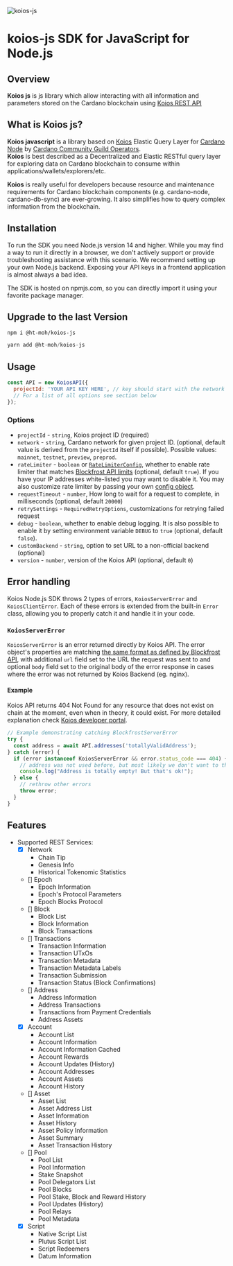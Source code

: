 ![koios-js](https://user-images.githubusercontent.com/82296005/194378368-6d2de904-8eec-48bf-a0d9-37118f299470.png)

# koios-js SDK for JavaScript for Node.js

## Overview
**Koios js** is js library which allow interacting with all information and parameters stored on the Cardano blockchain using [Koios REST API](https://api.koios.rest/)


## What is Koios js? 
**Koios javascript** is a library based on [Koios](https://www.koios.rest/) Elastic Query Layer for [Cardano Node](https://github.com/input-output-hk/cardano-node/) by [Cardano Community Guild Operators](https://github.com/cardano-community). <br>
**Koios** is best described as a Decentralized and Elastic RESTful query layer for exploring data on Cardano blockchain to consume within applications/wallets/explorers/etc. <p>
**Koios** is really useful for developers because resource and maintenance requirements for Cardano blockchain components (e.g. cardano-node, cardano-db-sync) are ever-growing. It also simplifies how to query complex information from the blockchain.

Installation
--------------
To run the SDK you need Node.js version 14 and higher. While you may find a way to run it directly in a browser, we don't actively support or provide troubleshooting assistance with this scenario. We recommend setting up your own Node.js backend. Exposing your API keys in a frontend application is almost always a bad idea.

The SDK is hosted on npmjs.com, so you can directly import it using your favorite package manager.
    
## Upgrade to the last Version

```
npm i @ht-moh/koios-js
```

```js
yarn add @ht-moh/koios-js
```
    
## Usage
    
```js
const API = new KoiosAPI({
  projectId: 'YOUR API KEY HERE', // key should start with the network ex: mainnet_myproject, guild_project, preview_myproject, preprod_myproject
  // For a list of all options see section below
});
```

### Options

- `projectId` - `string`, Koios project ID (required)
- `network` - `string`, Cardano network for given project ID. (optional, default value is derived from the `projectId` itself if possible). Possible values: `mainnet`, `testnet`, `preview`, `preprod`.
- `rateLimiter` - `boolean` or [`RateLimiterConfig`](https://github.com/blockfrost/blockfrost-js/blob/master/src/utils/limiter.ts#L18=), whether to enable rate limiter that matches [Blockfrost API limits](https://docs.blockfrost.io/#section/Limits) (optional, default `true`). If you have your IP addresses white-listed you may want to disable it. You may also customize rate limiter by passing your own [config object](ttps://github.com/blockfrost/blockfrost-js/blob/master/src/utils/limiter.ts#11).
- `requestTimeout` - `number`, How long to wait for a request to complete, in milliseconds (optional, default `20000`)
- `retrySettings` - `RequiredRetryOptions`, customizations for retrying failed request
- `debug` - `boolean`, whether to enable debug logging. It is also possible to enable it by setting environment variable `DEBUG` to `true` (optional, default `false`).
- `customBackend` - `string`, option to set URL to a non-official backend (optional)
- `version` - `number`, version of the Koios API (optional, default `0`)

## Error handling

Koios Node.js SDK throws 2 types of errors, `KoiosServerError` and `KoiosClientError`. Each of these errors is extended from the built-in `Error` class, allowing you to properly catch it and handle it in your code.

### `KoiosServerError`

`KoiosServerError` is an error returned directly by Koios API. The error object's properties are matching [the same format as defined by Blockfrost API](<(https://docs.blockfrost.io/#section/Errors)>), with additional `url` field set to the URL the request was sent to and optional `body` field set to the original body of the error response in cases where the error was not returned by Koios Backend (eg. nginx).

#### Example

Koios API returns 404 Not Found for any resource that does not exist on chain at the moment, even when in theory, it could exist. For more detailed explanation check [Koios developer portal](https://www.blockfrost.dev/docs/support/cardano#querying-address-returns-404-not-found-but-my-address-is-valid).

```ts
// Example demonstrating catching BlockfrostServerError
try {
  const address = await API.addresses('totallyValidAddress');
} catch (error) {
  if (error instanceof KoiosServerError && error.status_code === 404) {
    // address was not used before, but most likely we don't want to throw an error
    console.log("Address is totally empty! But that's ok!");
  } else {
    // rethrow other errors
    throw error;
  }
}
```
## Features  
- Supported REST Services:
    - [x] Network
        - Chain Tip
        - Genesis Info
        - Historical Tokenomic Statistics
    - [] Epoch
        - Epoch Information
        - Epoch's Protocol Parameters
        - Epoch Blocks Protocol
    - [] Block
        - Block List
        - Block Information
        - Block Transactions
    - [] Transactions
        - Transaction Information
        - Transaction UTxOs
        - Transaction Metadata
        - Transaction Metadata Labels
        - Transaction Submission
        - Transaction Status (Block Confirmations)
    - [] Address
        - Address Information
        - Address Transactions
        - Transactions from Payment Credentials
        - Address Assets
    - [x] Account
        - Account List
        - Account Information
        - Account Information Cached
        - Account Rewards
        - Account Updates (History)
        - Account Addresses
        - Account Assets
        - Account History
    - [] Asset
        - Asset List
        - Asset Address List
        - Asset Information
        - Asset History
        - Asset Policy Information
        - Asset Summary
        - Asset Transaction History
    - [] Pool
        - Pool List
        - Pool Information
        - Stake Snapshot
        - Pool Delegators List
        - Pool Blocks
        - Pool Stake, Block and Reward History
        - Pool Updates (History)
        - Pool Relays
        - Pool Metadata
    - [x] Script
        - Native Script List
        - Plutus Script List
        - Script Redeemers
        - Datum Information
